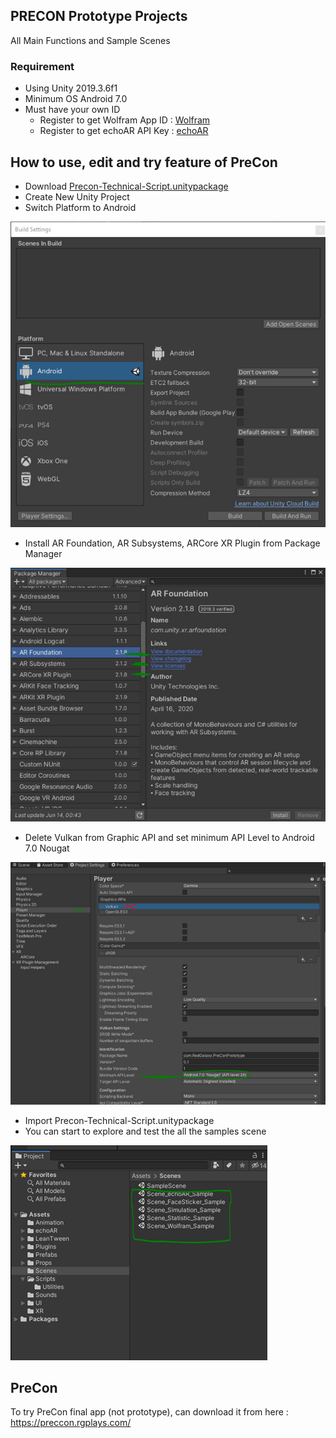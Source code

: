 ## PRECON Prototype Projects
All Main Functions and Sample Scenes

### Requirement
* Using Unity 2019.3.6f1
* Minimum OS Android 7.0
* Must have your own ID
  * Register to get Wolfram App ID : [Wolfram](https://account.wolfram.com/auth/create)
  * Register to get echoAR API Key : [echoAR](https://console.echoar.xyz/#/auth/register)

## How to use, edit and try feature of PreCon

* Download [Precon-Technical-Script.unitypackage](https://github.com/maynardkl/PreCon-Prototype/blob/master/PreCon-Technical-Script.unitypackage)
* Create New Unity Project
* Switch Platform to Android

![Switch to Android](/[images]/image1.jpg)
* Install AR Foundation, AR Subsystems, ARCore XR Plugin from Package Manager

![Switch to Android](/[images]/image2.jpg)

* Delete Vulkan from Graphic API and set minimum API Level to Android 7.0 Nougat

![Switch to Android](/[images]/image3.jpg)
* Import Precon-Technical-Script.unitypackage
* You can start to explore and test the all the samples scene

![Switch to Android](/[images]/image4.jpg)

## PreCon
To try PreCon final app (not prototype), can download it from here : https://preccon.rgplays.com/

